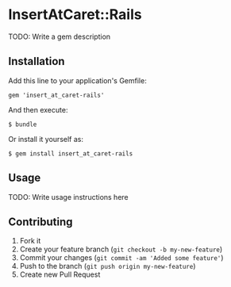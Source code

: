 # InsertAtCaret::Rails

TODO: Write a gem description

## Installation

Add this line to your application's Gemfile:

    gem 'insert_at_caret-rails'

And then execute:

    $ bundle

Or install it yourself as:

    $ gem install insert_at_caret-rails

## Usage

TODO: Write usage instructions here

## Contributing

1. Fork it
2. Create your feature branch (`git checkout -b my-new-feature`)
3. Commit your changes (`git commit -am 'Added some feature'`)
4. Push to the branch (`git push origin my-new-feature`)
5. Create new Pull Request

